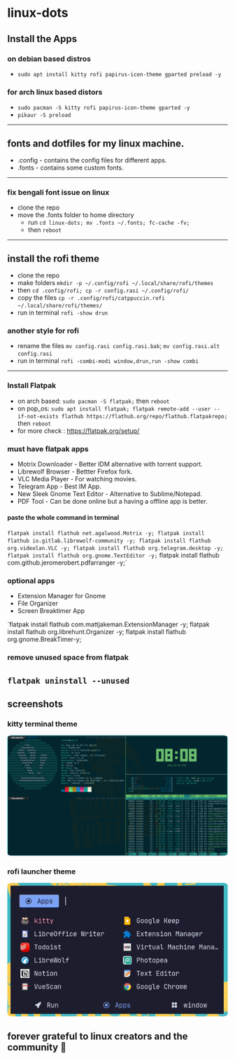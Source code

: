 # linux-dots

## Install the Apps 
### on debian based distros
- `sudo apt install kitty rofi papirus-icon-theme gparted preload -y`
### for arch linux based distors
- `sudo pacman -S kitty rofi papirus-icon-theme gparted -y`
- `pikaur -S preload`
---

## fonts and dotfiles for my linux machine.
- .config - contains the config files for different apps.
- .fonts - contains some custom fonts.
---

### fix bengali font issue on linux
- clone the repo
- move the .fonts folder to home directory
    - run `cd linux-dots; mv .fonts ~/.fonts; fc-cache -fv;`
    - then `reboot`
---

## install the rofi theme 
- clone the repo
- make folders `mkdir -p ~/.config/rofi ~/.local/share/rofi/themes`
- then `cd .config/rofi; cp -r config.rasi ~/.config/rofi/`
- copy the files `cp -r .config/rofi/catppuccin.rofi ~/.local/share/rofi/themes/`
- run in terminal `rofi -show drun`
### another style for rofi
- rename the files `mv config.rasi config.rasi.bak`; `mv config.rasi.alt config.rasi`
- run in terminal `rofi -combi-modi window,drun,run -show combi`
---

### Install Flatpak
- on arch based: `sudo pacman -S flatpak;` then `reboot`
- on pop_os: `sudo apt install flatpak; flatpak remote-add --user --if-not-exists flathub https://flathub.org/repo/flathub.flatpakrepo;` then `reboot`
- for more check : https://flatpak.org/setup/

### must have flatpak apps
- Motrix Downloader - Better IDM alternative with torrent support.
- Librewolf Browser - Bettter Firefox fork.
- VLC Media Player - For watching movies.
- Telegram App - Best IM App.
- New Sleek Gnome Text Editor - Alternative to Sublime/Notepad.
- PDF Tool - Can be done online but a having a offline app is better.
#### paste the whole command in terminal
`flatpak install flathub net.agalwood.Motrix -y;
flatpak install flathub io.gitlab.librewolf-community -y;
flatpak install flathub org.videolan.VLC -y;
flatpak install flathub org.telegram.desktop -y;
flatpak install flathub org.gnome.TextEditor -y;`
flatpak install flathub com.github.jeromerobert.pdfarranger -y;`

### optional apps
- Extension Manager for Gnome
- File Organizer
- Screen Breaktimer App

`flatpak install flathub com.mattjakeman.ExtensionManager -y;
flatpak install flathub org.librehunt.Organizer -y;
flatpak install flathub org.gnome.BreakTimer-y;

### remove unused space from flatpak
`flatpak uninstall --unused`
---

## screenshots
### kitty terminal theme
<p align="center">
  <img src="kitty.png" style="border-radius:2%"/>
</p>

### rofi launcher theme
<p align="center">
  <img src="rofi.png" style="border-radius:2%"/>
</p>

## forever grateful to linux creators and the community 💝

